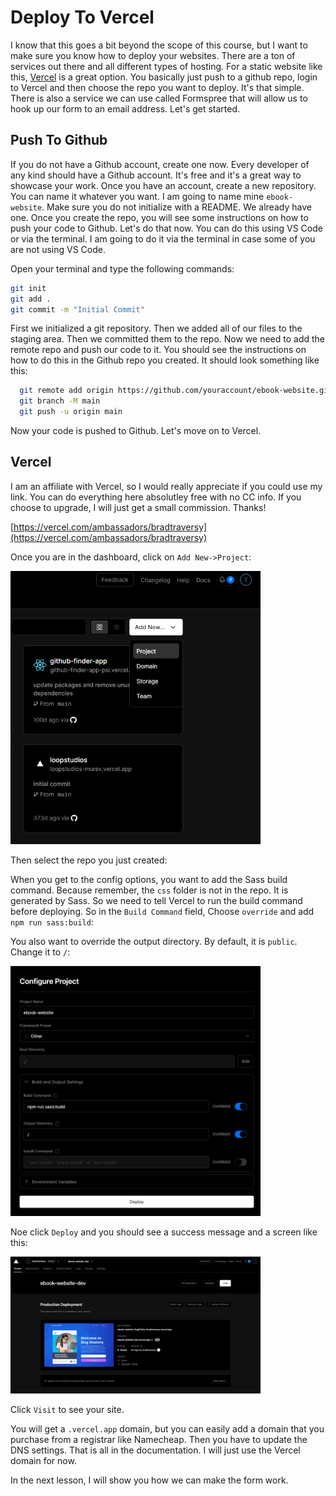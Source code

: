 # Deploy To Vercel

I know that this goes a bit beyond the scope of this course, but I want to make sure you know how to deploy your websites. There are a ton of services out there and all different types of hosting. For a static website like this, [Vercel](https://vercel.com/ambassadors/bradtraversy) is a great option. You basically just push to a github repo, login to Vercel and then choose the repo you want to deploy. It's that simple. There is also a service we can use called Formspree that will allow us to hook up our form to an email address. Let's get started.

## Push To Github

If you do not have a Github account, create one now. Every developer of any kind should have a Github account. It's free and it's a great way to showcase your work. Once you have an account, create a new repository. You can name it whatever you want. I am going to name mine `ebook-website`. Make sure you do not initialize with a README. We already have one. Once you create the repo, you will see some instructions on how to push your code to Github. Let's do that now. You can do this using VS Code or via the terminal. I am going to do it via the terminal in case some of you are not using VS Code.

Open your terminal and type the following commands:

```bash
git init
git add .
git commit -m "Initial Commit"
```

First we initialized a git repository. Then we added all of our files to the staging area. Then we committed them to the repo. Now we need to add the remote repo and push our code to it. You should see the instructions on how to do this in the Github repo you created. It should look something like this:

```bash
  git remote add origin https://github.com/youraccount/ebook-website.git   #(This will be your own repo/account)
  git branch -M main
  git push -u origin main
```

Now your code is pushed to Github. Let's move on to Vercel.

## Vercel

I am an affiliate with Vercel, so I would really appreciate if you could use my link. You can do everything here absolutley free with no CC info. If you choose to upgrade, I will just get a small commission. Thanks!

[https://vercel.com/ambassadors/bradtraversy](https://vercel.com/ambassadors/bradtraversy)

Once you are in the dashboard, click on `Add New->Project`:

<img src="./images/vercel1.png" width="400" />

Then select the repo you just created:

When you get to the config options, you want to add the Sass build command. Because remember, the `css` folder is not in the repo. It is generated by Sass. So we need to tell Vercel to run the build command before deploying. So in the `Build Command` field, Choose `override` and add `npm run sass:build`:

You also want to override the output directory. By default, it is `public`. Change it to `/`:

<img src="./images/vercel2.png" width="400" />

Noe click `Deploy` and you should see a success message and a screen like this:

<img src="./images/vercel3.png" width="400" />

Click `Visit` to see your site.

You will get a `.vercel.app` domain, but you can easily add a domain that you purchase from a registrar like Namecheap. Then you have to update the DNS settings. That is all in the documentation. I will just use the Vercel domain for now.

In the next lesson, I will show you how we can make the form work.
